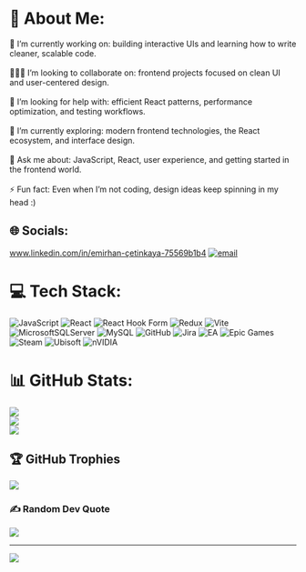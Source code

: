 # 💫 About Me:
🧪 I’m currently working on: building interactive UIs and learning how to write cleaner, scalable code.<br><br>🧑‍🤝‍🧑 I’m looking to collaborate on: frontend projects focused on clean UI and user-centered design.<br><br>🤝 I’m looking for help with: efficient React patterns, performance optimization, and testing workflows.<br><br>🌱 I’m currently exploring: modern frontend technologies, the React ecosystem, and interface design.<br><br>💬 Ask me about: JavaScript, React, user experience, and getting started in the frontend world.<br><br>⚡ Fun fact: Even when I’m not coding, design ideas keep spinning in my head :)


## 🌐 Socials:
www.linkedin.com/in/emirhan-çetinkaya-75569b1b4 [![email](https://img.shields.io/badge/Email-D14836?logo=gmail&logoColor=white)](mailto:emirhancet6@gmail.com) 

# 💻 Tech Stack:
![JavaScript](https://img.shields.io/badge/javascript-%23323330.svg?style=for-the-badge&logo=javascript&logoColor=%23F7DF1E) ![React](https://img.shields.io/badge/react-%2320232a.svg?style=for-the-badge&logo=react&logoColor=%2361DAFB) ![React Hook Form](https://img.shields.io/badge/React%20Hook%20Form-%23EC5990.svg?style=for-the-badge&logo=reacthookform&logoColor=white) ![Redux](https://img.shields.io/badge/redux-%23593d88.svg?style=for-the-badge&logo=redux&logoColor=white) ![Vite](https://img.shields.io/badge/vite-%23646CFF.svg?style=for-the-badge&logo=vite&logoColor=white) ![MicrosoftSQLServer](https://img.shields.io/badge/Microsoft%20SQL%20Server-CC2927?style=for-the-badge&logo=microsoft%20sql%20server&logoColor=white) ![MySQL](https://img.shields.io/badge/mysql-4479A1.svg?style=for-the-badge&logo=mysql&logoColor=white) ![GitHub](https://img.shields.io/badge/github-%23121011.svg?style=for-the-badge&logo=github&logoColor=white) ![Jira](https://img.shields.io/badge/jira-%230A0FFF.svg?style=for-the-badge&logo=jira&logoColor=white) ![EA](https://img.shields.io/badge/ea-%23000000.svg?style=for-the-badge&logo=ea&logoColor=white) ![Epic Games](https://img.shields.io/badge/epicgames-%23313131.svg?style=for-the-badge&logo=epicgames&logoColor=white) ![Steam](https://img.shields.io/badge/steam-%23000000.svg?style=for-the-badge&logo=steam&logoColor=white) ![Ubisoft](https://img.shields.io/badge/Ubisoft-%23F5F5F5.svg?style=for-the-badge&logo=Ubisoft&logoColor=black) ![nVIDIA](https://img.shields.io/badge/nVIDIA-%2376B900.svg?style=for-the-badge&logo=nVIDIA&logoColor=white)
# 📊 GitHub Stats:
![](https://github-readme-stats.vercel.app/api?username=Emhac&theme=gotham&hide_border=false&include_all_commits=true&count_private=true)<br/>
![](https://nirzak-streak-stats.vercel.app/?user=Emhac&theme=gotham&hide_border=false)<br/>
![](https://github-readme-stats.vercel.app/api/top-langs/?username=Emhac&theme=gotham&hide_border=false&include_all_commits=true&count_private=true&layout=compact)

## 🏆 GitHub Trophies
![](https://github-profile-trophy.vercel.app/?username=Emhac&theme=radical&no-frame=false&no-bg=true&margin-w=4)

### ✍️ Random Dev Quote
![](https://quotes-github-readme.vercel.app/api?type=horizontal&theme=merko)

---
[![](https://visitcount.itsvg.in/api?id=Emhac&icon=2&color=0)](https://visitcount.itsvg.in)

<!-- Proudly created with GPRM ( https://gprm.itsvg.in ) -->
